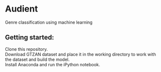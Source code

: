 # Audient
Genre classification using machine learning

## Getting started:
Clone this repository.  
Download GTZAN dataset and place it in the working directory to work with the dataset and build the model.  
Install Anaconda and run the iPython notebook.  
